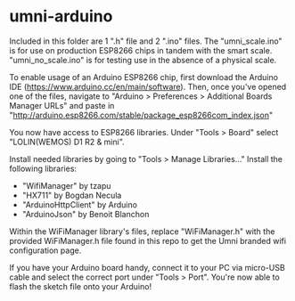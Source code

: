 # umni-arduino

Included in this folder are 1 ".h" file and 2 ".ino" files. The "umni_scale.ino" is for use on production ESP8266 chips in tandem with the smart scale. "umni_no_scale.ino" is for testing use in the absence of a physical scale.

To enable usage of an Arduino ESP8266 chip, first download the Arduino IDE (https://www.arduino.cc/en/main/software). Then, once you've opened one of the files, navigate to "Arduino > Preferences > Additional Boards Manager URLs" and paste in "http://arduino.esp8266.com/stable/package_esp8266com_index.json"

You now have access to ESP8266 libraries. Under "Tools > Board" select "LOLIN(WEMOS) D1 R2 & mini".

Install needed libraries by going to "Tools > Manage Libraries..." Install the following libraries:
- "WifiManager" by tzapu
- "HX711" by Bogdan Necula
- "ArduinoHttpClient" by Arduino
- "ArduinoJson" by Benoit Blanchon

Within the WiFiManager library's files, replace "WiFiManager.h" with the provided WiFiManager.h file found in this repo to get the Umni branded wifi configuration page.

If you have your Arduino board handy, connect it to your PC via micro-USB cable and select the correct port under "Tools > Port". You're now able to flash the sketch file onto your Arduino!
